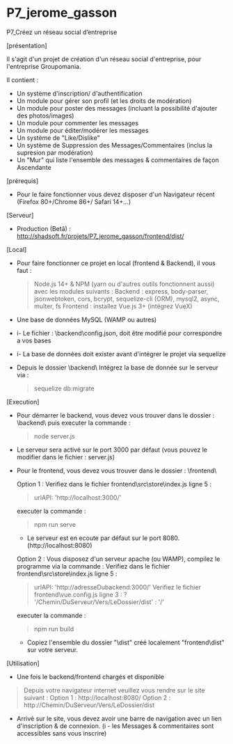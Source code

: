 # P7_jerome_gasson
P7_Créez un réseau social d’entreprise

[présentation]

Il s'agit d'un projet de création d'un réseau social d'entreprise, pour l'entreprise Groupomania.

Il contient :
- Un système d'inscription/ d'authentification
- Un module pour gérer son profil (et les droits de modération)
- Un module pour poster des messages (incluant la possibilité d'ajouter des photos/images)
- Un module pour commenter les messages
- Un module pour éditer/modérer les messages
- Un système de "Like/Dislike"
- Un système de Suppression des Messages/Commentaires (inclus la supresion par modération)
- Un "Mur" qui liste l'ensemble des messages & commentaires de façon Ascendante

[prérequis]

- Pour le faire fonctionner vous devez disposer d'un Navigateur récent (Firefox 80+/Chrome 86+/ Safari 14+...)

[Serveur]
- Production (Betâ) : http://shadsoft.fr/projets/P7_jerome_gasson/frontend/dist/ 

[Local]
- Pour faire fonctionner ce projet en local (frontend & Backend), il vous faut :
    > Node.js 14+ & NPM (yarn ou d'autres outils fonctionnent aussi) avec les modules suivants : 
    > Backend : express, body-parser, jsonwebtoken, cors, bcrypt, sequelize-cli (ORM), mysql2, async, multer, fs
    > Frontend : installez Vue.js 3+ (intégrez VueX)
- Une base de données MySQL (WAMP ou autres)

- i- Le fichier : \backend\config.json, doit être modifié pour correspondre a vos bases
- i- La base de données doit exister avant d'intégrer le projet via sequelize

- Depuis le dossier \backend\ Intégrez la base de donnée sur le serveur via :
    > sequelize db:migrate

[Execution]
- Pour démarrer le backend, vous devez vous trouver dans le dossier : \backend\ puis executer la commande :
    > node server.js
- Le serveur sera activé sur le port 3000 par défaut (vous pouvez le modifier dans le fichier : server.js)

- Pour le frontend, vous devez vous trouver dans le dossier : \frontend\

    Option 1 : Verifiez dans le fichier frontend\src\store\index.js ligne 5 : 
    > urlAPI: 'http://localhost:3000/'

    executer la commande :
    > npm run serve
    - Le serveur est en ecoute par défaut sur le port 8080. (http://localhost:8080)

    Option 2 : Vous disposez d'un serveur apache (ou WAMP), compilez le programme via la commande :
    Verifiez dans le fichier frontend\src\store\index.js ligne 5 : 
    > urlAPI: 'http://adresseDubackend:3000/'
    Verifiez le fichier frontend\vue.config.js ligne 3 :
    > ? '/Chemin/DuServeur/Vers/LeDossier/dist' : '/'

    executer la commande :
    > npm run build
    - Copiez l'ensemble du dossier "\dist\" créé localement "frontend\dist" sur votre serveur.

[Utilisation]
- Une fois le backend/frontend chargés et disponible
> Depuis votre navigateur internet veuillez vous rendre sur le site suivant : 
    Option 1 : http://localhost:8080/
    Option 2 : http://Chemin/DuServeur/Vers/LeDossier/dist

- Arrivé sur le site, vous devez avoir une barre de navigation avec un lien d'inscription & de connexion.
(i - les Messages & commentaires sont accessibles sans vous inscrire)